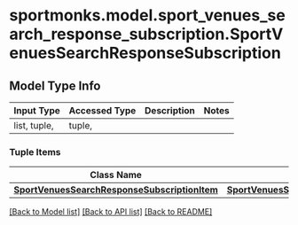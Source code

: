 # sportmonks.model.sport_venues_search_response_subscription.SportVenuesSearchResponseSubscription

## Model Type Info
Input Type | Accessed Type | Description | Notes
------------ | ------------- | ------------- | -------------
list, tuple,  | tuple,  |  | 

### Tuple Items
Class Name | Input Type | Accessed Type | Description | Notes
------------- | ------------- | ------------- | ------------- | -------------
[**SportVenuesSearchResponseSubscriptionItem**](SportVenuesSearchResponseSubscriptionItem.md) | [**SportVenuesSearchResponseSubscriptionItem**](SportVenuesSearchResponseSubscriptionItem.md) | [**SportVenuesSearchResponseSubscriptionItem**](SportVenuesSearchResponseSubscriptionItem.md) |  | 

[[Back to Model list]](../../README.md#documentation-for-models) [[Back to API list]](../../README.md#documentation-for-api-endpoints) [[Back to README]](../../README.md)

